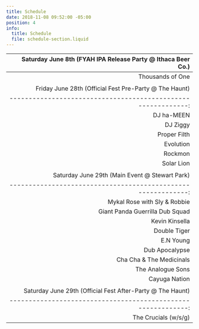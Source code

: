 ```yaml
---
title: Schedule
date: 2018-11-08 09:52:00 -05:00
position: 4
info:
  title: Schedule
  file: schedule-section.liquid
---
```


| Saturday June 8th (FYAH IPA Release Party @ Ithaca Beer Co.)  |
|------------------------------------------------------------:|
|                       Thousands of One                        |
|                                                               |
|    Friday June 28th (Official Fest Pre-Party @ The Haunt)     |
|------------------------------------------------------------:|
|                          DJ ha-MEEN                           |
|                           DJ Ziggy                            |
|                         Proper Filth                          |
|                           Evolution                           |
|                            Rockmon                            |
|                          Solar Lion                           |
|                                                               |
|        Saturday June 29th (Main Event @ Stewart Park)         |
|------------------------------------------------------------:|
|                 Mykal Rose with Sly & Robbie                  |
|                Giant Panda Guerrilla Dub Squad                |
|                        Kevin Kinsella                         |
|                         Double Tiger                          |
|                           E.N Young                           |
|                        Dub Apocalypse                         |
|                   Cha Cha & The Medicinals                    |
|                       The Analogue Sons                       |
|                         Cayuga Nation                         |
|                                                               |
|  Saturday June 29th (Official Fest After-Party @ The Haunt)   |
|------------------------------------------------------------:|
|                     The Crucials (w/s/g)                      |